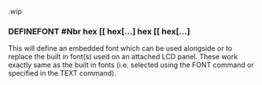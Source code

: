 .wip


### DEFINEFONT #Nbr hex [[ hex[…] hex [[ hex[…]

This will define an embedded font which can be used alongside or to replace the built in font(s) used on an attached LCD panel. These work exactly same as the built in fonts (i.e. selected using the FONT command or specified in the TEXT command).